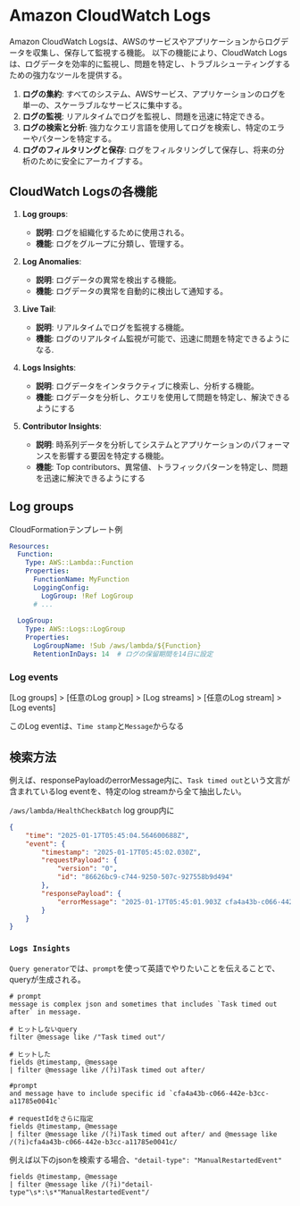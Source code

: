 # Amazon CloudWatch Logs

Amazon CloudWatch Logsは、AWSのサービスやアプリケーションからログデータを収集し、保存して監視する機能。
以下の機能により、CloudWatch Logsは、ログデータを効率的に監視し、問題を特定し、トラブルシューティングするための強力なツールを提供する。

1. **ログの集約**: すべてのシステム、AWSサービス、アプリケーションのログを単一の、スケーラブルなサービスに集中する。
2. **ログの監視**: リアルタイムでログを監視し、問題を迅速に特定できる。
3. **ログの検索と分析**: 強力なクエリ言語を使用してログを検索し、特定のエラーやパターンを特定する。
4. **ログのフィルタリングと保存**: ログをフィルタリングして保存し、将来の分析のために安全にアーカイブする。

## CloudWatch Logsの各機能

1. **Log groups**:
   - **説明**: ログを組織化するために使用される。
   - **機能**: ログをグループに分類し、管理する。

2. **Log Anomalies**:
   - **説明**: ログデータの異常を検出する機能。
   - **機能**: ログデータの異常を自動的に検出して通知する。

3. **Live Tail**:
   - **説明**: リアルタイムでログを監視する機能。
   - **機能**: ログのリアルタイム監視が可能で、迅速に問題を特定できるようになる.

4. **Logs Insights**:
   - **説明**: ログデータをインタラクティブに検索し、分析する機能。
   - **機能**: ログデータを分析し、クエリを使用して問題を特定し、解決できるようにする

5. **Contributor Insights**:
   - **説明**: 時系列データを分析してシステムとアプリケーションのパフォーマンスを影響する要因を特定する機能。
   - **機能**: Top contributors、異常値、トラフィックパターンを特定し、問題を迅速に解決できるようにする

## Log groups

CloudFormationテンプレート例

```yaml
Resources:
  Function:
    Type: AWS::Lambda::Function
    Properties:
      FunctionName: MyFunction
      LoggingConfig:
        LogGroup: !Ref LogGroup
      # ...
  
  LogGroup:
    Type: AWS::Logs::LogGroup
    Properties:
      LogGroupName: !Sub /aws/lambda/${Function}
      RetentionInDays: 14  # ログの保留期間を14日に設定
```

### Log events

[Log groups] > [任意のLog group] > [Log streams] > [任意のLog stream] > [Log events]

このLog eventは、`Time stamp`と`Message`からなる

## 検索方法

例えば、responsePayloadのerrorMessage内に、`Task timed out`という文言が含まれているlog eventを、特定のlog streamから全て抽出したい。

`/aws/lambda/HealthCheckBatch` log group内に

```json
{
    "time": "2025-01-17T05:45:04.564600688Z",
    "event": {
        "timestamp": "2025-01-17T05:45:02.030Z",
        "requestPayload": {
            "version": "0",
            "id": "86626bc9-c744-9250-507c-927558b9d494"
        },
        "responsePayload": {
            "errorMessage": "2025-01-17T05:45:01.903Z cfa4a43b-c066-442e-b3cc-a11785e0041c Task timed out after 32.01 seconds"
        }
    }
}
```

### `Logs Insights`

`Query generator`では、`prompt`を使って英語でやりたいことを伝えることで、queryが生成される。

```prompt
# prompt
message is complex json and sometimes that includes `Task timed out after` in message.
```

```query
# ヒットしないquery
filter @message like /"Task timed out"/
```

```query
# ヒットした
fields @timestamp, @message 
| filter @message like /(?i)Task timed out after/
```

```prompt
#prompt
and message have to include specific id `cfa4a43b-c066-442e-b3cc-a11785e0041c`
```

```query
# requestIdをさらに指定
fields @timestamp, @message 
| filter @message like /(?i)Task timed out after/ and @message like /(?i)cfa4a43b-c066-442e-b3cc-a11785e0041c/
```

例えば以下のjsonを検索する場合、`"detail-type": "ManualRestartedEvent"`

```query
fields @timestamp, @message 
| filter @message like /(?i)"detail-type"\s*:\s*"ManualRestartedEvent"/
```
